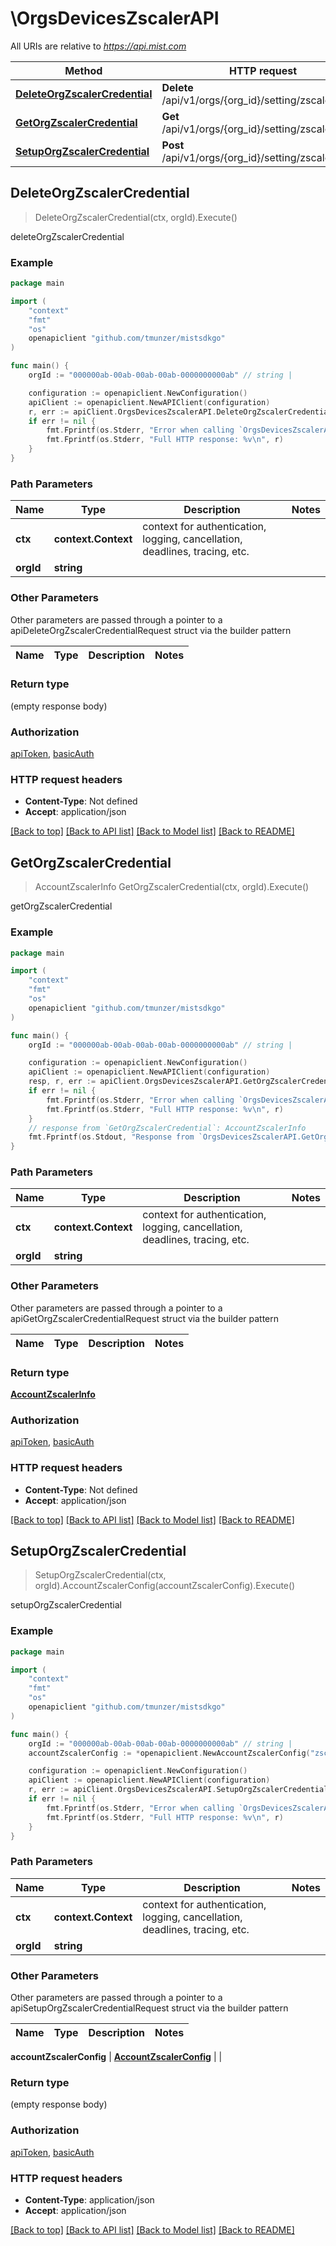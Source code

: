 # \OrgsDevicesZscalerAPI

All URIs are relative to *https://api.mist.com*

Method | HTTP request | Description
------------- | ------------- | -------------
[**DeleteOrgZscalerCredential**](OrgsDevicesZscalerAPI.md#DeleteOrgZscalerCredential) | **Delete** /api/v1/orgs/{org_id}/setting/zscaler/setup | deleteOrgZscalerCredential
[**GetOrgZscalerCredential**](OrgsDevicesZscalerAPI.md#GetOrgZscalerCredential) | **Get** /api/v1/orgs/{org_id}/setting/zscaler/setup | getOrgZscalerCredential
[**SetupOrgZscalerCredential**](OrgsDevicesZscalerAPI.md#SetupOrgZscalerCredential) | **Post** /api/v1/orgs/{org_id}/setting/zscaler/setup | setupOrgZscalerCredential



## DeleteOrgZscalerCredential

> DeleteOrgZscalerCredential(ctx, orgId).Execute()

deleteOrgZscalerCredential



### Example

```go
package main

import (
	"context"
	"fmt"
	"os"
	openapiclient "github.com/tmunzer/mistsdkgo"
)

func main() {
	orgId := "000000ab-00ab-00ab-00ab-0000000000ab" // string | 

	configuration := openapiclient.NewConfiguration()
	apiClient := openapiclient.NewAPIClient(configuration)
	r, err := apiClient.OrgsDevicesZscalerAPI.DeleteOrgZscalerCredential(context.Background(), orgId).Execute()
	if err != nil {
		fmt.Fprintf(os.Stderr, "Error when calling `OrgsDevicesZscalerAPI.DeleteOrgZscalerCredential``: %v\n", err)
		fmt.Fprintf(os.Stderr, "Full HTTP response: %v\n", r)
	}
}
```

### Path Parameters


Name | Type | Description  | Notes
------------- | ------------- | ------------- | -------------
**ctx** | **context.Context** | context for authentication, logging, cancellation, deadlines, tracing, etc.
**orgId** | **string** |  | 

### Other Parameters

Other parameters are passed through a pointer to a apiDeleteOrgZscalerCredentialRequest struct via the builder pattern


Name | Type | Description  | Notes
------------- | ------------- | ------------- | -------------


### Return type

 (empty response body)

### Authorization

[apiToken](../README.md#apiToken), [basicAuth](../README.md#basicAuth)

### HTTP request headers

- **Content-Type**: Not defined
- **Accept**: application/json

[[Back to top]](#) [[Back to API list]](../README.md#documentation-for-api-endpoints)
[[Back to Model list]](../README.md#documentation-for-models)
[[Back to README]](../README.md)


## GetOrgZscalerCredential

> AccountZscalerInfo GetOrgZscalerCredential(ctx, orgId).Execute()

getOrgZscalerCredential



### Example

```go
package main

import (
	"context"
	"fmt"
	"os"
	openapiclient "github.com/tmunzer/mistsdkgo"
)

func main() {
	orgId := "000000ab-00ab-00ab-00ab-0000000000ab" // string | 

	configuration := openapiclient.NewConfiguration()
	apiClient := openapiclient.NewAPIClient(configuration)
	resp, r, err := apiClient.OrgsDevicesZscalerAPI.GetOrgZscalerCredential(context.Background(), orgId).Execute()
	if err != nil {
		fmt.Fprintf(os.Stderr, "Error when calling `OrgsDevicesZscalerAPI.GetOrgZscalerCredential``: %v\n", err)
		fmt.Fprintf(os.Stderr, "Full HTTP response: %v\n", r)
	}
	// response from `GetOrgZscalerCredential`: AccountZscalerInfo
	fmt.Fprintf(os.Stdout, "Response from `OrgsDevicesZscalerAPI.GetOrgZscalerCredential`: %v\n", resp)
}
```

### Path Parameters


Name | Type | Description  | Notes
------------- | ------------- | ------------- | -------------
**ctx** | **context.Context** | context for authentication, logging, cancellation, deadlines, tracing, etc.
**orgId** | **string** |  | 

### Other Parameters

Other parameters are passed through a pointer to a apiGetOrgZscalerCredentialRequest struct via the builder pattern


Name | Type | Description  | Notes
------------- | ------------- | ------------- | -------------


### Return type

[**AccountZscalerInfo**](AccountZscalerInfo.md)

### Authorization

[apiToken](../README.md#apiToken), [basicAuth](../README.md#basicAuth)

### HTTP request headers

- **Content-Type**: Not defined
- **Accept**: application/json

[[Back to top]](#) [[Back to API list]](../README.md#documentation-for-api-endpoints)
[[Back to Model list]](../README.md#documentation-for-models)
[[Back to README]](../README.md)


## SetupOrgZscalerCredential

> SetupOrgZscalerCredential(ctx, orgId).AccountZscalerConfig(accountZscalerConfig).Execute()

setupOrgZscalerCredential



### Example

```go
package main

import (
	"context"
	"fmt"
	"os"
	openapiclient "github.com/tmunzer/mistsdkgo"
)

func main() {
	orgId := "000000ab-00ab-00ab-00ab-0000000000ab" // string | 
	accountZscalerConfig := *openapiclient.NewAccountZscalerConfig("zscalerbeta.net", "K35vrZcK3JvrZc", "password", "john@nmo.com") // AccountZscalerConfig |  (optional)

	configuration := openapiclient.NewConfiguration()
	apiClient := openapiclient.NewAPIClient(configuration)
	r, err := apiClient.OrgsDevicesZscalerAPI.SetupOrgZscalerCredential(context.Background(), orgId).AccountZscalerConfig(accountZscalerConfig).Execute()
	if err != nil {
		fmt.Fprintf(os.Stderr, "Error when calling `OrgsDevicesZscalerAPI.SetupOrgZscalerCredential``: %v\n", err)
		fmt.Fprintf(os.Stderr, "Full HTTP response: %v\n", r)
	}
}
```

### Path Parameters


Name | Type | Description  | Notes
------------- | ------------- | ------------- | -------------
**ctx** | **context.Context** | context for authentication, logging, cancellation, deadlines, tracing, etc.
**orgId** | **string** |  | 

### Other Parameters

Other parameters are passed through a pointer to a apiSetupOrgZscalerCredentialRequest struct via the builder pattern


Name | Type | Description  | Notes
------------- | ------------- | ------------- | -------------

 **accountZscalerConfig** | [**AccountZscalerConfig**](AccountZscalerConfig.md) |  | 

### Return type

 (empty response body)

### Authorization

[apiToken](../README.md#apiToken), [basicAuth](../README.md#basicAuth)

### HTTP request headers

- **Content-Type**: application/json
- **Accept**: application/json

[[Back to top]](#) [[Back to API list]](../README.md#documentation-for-api-endpoints)
[[Back to Model list]](../README.md#documentation-for-models)
[[Back to README]](../README.md)

